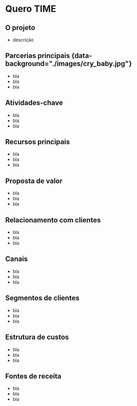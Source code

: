 # Quero TIME


## O projeto

- descrição

## Parcerias principais {data-background="./images/cry_baby.jpg"}

- bla
- bla
- bla

## Atividades-chave

- bla
- bla
- bla

## Recursos principais

- bla
- bla
- bla

## Proposta de valor

- bla
- bla
- bla

## Relacionamento com clientes

- bla
- bla
- bla

## Canais

- bla
- bla
- bla

## Segmentos de clientes

- bla
- bla
- bla

## Estrutura de custos

- bla
- bla
- bla

## Fontes de receita

- bla
- bla
- bla

